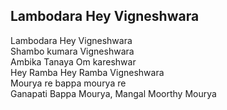 ## Lambodara Hey Vigneshwara


Lambodara Hey Vigneshwara  
Shambo kumara Vigneshwara  
Ambika Tanaya Om kareshwar  
Hey Ramba Hey Ramba Vigneshwara  
Mourya re bappa mourya re  
Ganapati Bappa Mourya, Mangal Moorthy Mourya

